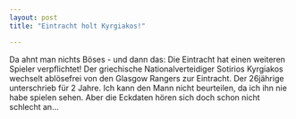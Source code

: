 ```yaml
---
layout: post
title: "Eintracht holt Kyrgiakos!"

---
```


Da ahnt man nichts Böses - und dann das: Die Eintracht hat einen weiteren Spieler verpflichtet! Der griechische Nationalverteidiger Sotirios Kyrgiakos wechselt ablösefrei von den Glasgow Rangers zur Eintracht. Der 26jährige unterschrieb für 2 Jahre. Ich kann den Mann nicht beurteilen, da ich ihn nie habe spielen sehen. Aber die Eckdaten hören sich doch schon nicht schlecht an...


